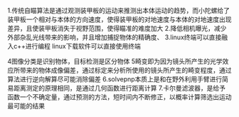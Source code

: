 1.传统自瞄算法是通过观测装甲板的运动来推测出本体运动的趋势，而小陀螺给了装甲板一个相对与本体的方向速度，使得装甲板的对地速度与本体的对地速度出现差异，且使装甲板消失于视野范围，使得瞄准的难度加大
2.降低相机曝光，减少外部杂乱光线带来的影响，并且增加捕捉物体的精确度、
3.linux终端可以直接融入c++进行编程    linux下载软件可以直接使用终端     

4图像分类是识别物体，目标检测是区分物体
5畸变即为因为镜头所产生的光学效应所带来的物体成像偏差，通过标定来分析所使用的镜头所产生的畸变程度，通过算法进行逆向解算尽可能消除偏差
6.solvepnp本质上是和在野外利用手臂进行简易距离测定的原理相同，是通过几何函数进行距离计算
7.卡尔曼滤波器，是给予函数一个不确定量，通过预测的方法，短时间内不断修正，以概率计算筛选出运动最可能的结果
